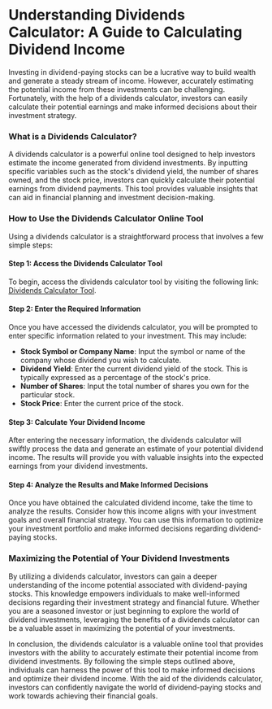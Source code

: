 Understanding Dividends Calculator: A Guide to Calculating Dividend Income
==========================================================================

Investing in dividend-paying stocks can be a lucrative way to build wealth and generate a steady stream of income. However, accurately estimating the potential income from these investments can be challenging. Fortunately, with the help of a dividends calculator, investors can easily calculate their potential earnings and make informed decisions about their investment strategy.

### What is a Dividends Calculator?

A dividends calculator is a powerful online tool designed to help investors estimate the income generated from dividend investments. By inputting specific variables such as the stock's dividend yield, the number of shares owned, and the stock price, investors can quickly calculate their potential earnings from dividend payments. This tool provides valuable insights that can aid in financial planning and investment decision-making.

### How to Use the Dividends Calculator Online Tool

Using a dividends calculator is a straightforward process that involves a few simple steps:

#### Step 1: Access the Dividends Calculator Tool

To begin, access the dividends calculator tool by visiting the following link: [Dividends Calculator Tool](https://www.onlinecalculatorsfree.com/financial/dividends-calculator.html).

#### Step 2: Enter the Required Information

Once you have accessed the dividends calculator, you will be prompted to enter specific information related to your investment. This may include:

- **Stock Symbol or Company Name**: Input the symbol or name of the company whose dividend you wish to calculate.
- **Dividend Yield**: Enter the current dividend yield of the stock. This is typically expressed as a percentage of the stock's price.
- **Number of Shares**: Input the total number of shares you own for the particular stock.
- **Stock Price**: Enter the current price of the stock.

#### Step 3: Calculate Your Dividend Income

After entering the necessary information, the dividends calculator will swiftly process the data and generate an estimate of your potential dividend income. The results will provide you with valuable insights into the expected earnings from your dividend investments.

#### Step 4: Analyze the Results and Make Informed Decisions

Once you have obtained the calculated dividend income, take the time to analyze the results. Consider how this income aligns with your investment goals and overall financial strategy. You can use this information to optimize your investment portfolio and make informed decisions regarding dividend-paying stocks.

### Maximizing the Potential of Your Dividend Investments

By utilizing a dividends calculator, investors can gain a deeper understanding of the income potential associated with dividend-paying stocks. This knowledge empowers individuals to make well-informed decisions regarding their investment strategy and financial future. Whether you are a seasoned investor or just beginning to explore the world of dividend investments, leveraging the benefits of a dividends calculator can be a valuable asset in maximizing the potential of your investments.

In conclusion, the dividends calculator is a valuable online tool that provides investors with the ability to accurately estimate their potential income from dividend investments. By following the simple steps outlined above, individuals can harness the power of this tool to make informed decisions and optimize their dividend income. With the aid of the dividends calculator, investors can confidently navigate the world of dividend-paying stocks and work towards achieving their financial goals.